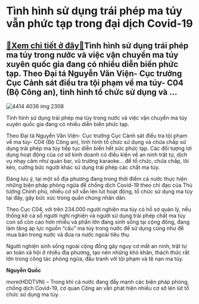 Tình hình sử dụng trái phép ma túy vẫn phức tạp trong đại dịch Covid-19
=======================================================================

[:gift:Xem chi tiết ở đây:gift:](https://hddtvn.com/tinh-hinh-su-dung-trai-phep-ma-tuy-van-phuc-tap-trong-dai-dich-covid-19/)Tình hình sử dụng trái phép ma túy trong nước và việc vận chuyển ma túy xuyên quốc gia đang có nhiều diễn biến phức tạp. Theo Đại tá Nguyễn Văn Viện- Cục trưởng Cục Cảnh sát điều tra tội phạm về ma túy- C04 (Bộ Công an), tình hình tổ chức sử dụng và …
-----------------------------------------------------------------------------------------------------------------------------------------------------------------------------------------------------------------------------------------------------------





![4414 4036 img 2308](https://haiquanonline.com.vn/stores/news_dataimages/binhht/082020/03/15/in_article/4414_4036_IMG-2308.jpg?rt=20200825084532 "undefined")


Tình hình sử dụng trái phép ma túy trong nước và việc vận chuyển ma túy xuyên quốc gia đang có nhiều diễn biến phức tạp.



Theo Đại tá Nguyễn Văn Viện- Cục trưởng Cục Cảnh sát điều tra tội phạm về ma túy- C04 (Bộ Công an), tình hình tổ chức sử dụng và chứa chấp sử dụng trái phép ma túy tiếp tục diễn biến hết sức phức tạp. Các đối tượng lợi dụng hoạt động của cơ sở kinh doanh có điều kiện về an ninh trật tự, dịch vụ nhạy cảm như quán bar, vũ trường karaoke… để tổ chức, chứa chấp, lôi kéo, cưỡng bức người khác sử dụng trái phép các chất ma túy.


Đáng lưu ý, tại một số địa phương đang trong thời điểm cả nước thực hiện những biện pháp phòng ngừa để chống dịch Covid-19 theo chỉ đạo của Thủ tướng Chính phủ, nhiều cơ sở vẫn lén lút hoạt động, tổ chức sử dụng ma túy tại đây, gây bức xúc trong quần chúng nhân dân.


Theo Cục C04, với trên 234.000 người nghiện ma túy có hồ sơ quản lý, nếu thống kê cả số người nghi nghiện và người sử dụng trái phép chất ma túy con số còn cao hơn nhiều và phần lớn đang sinh sống tại cộng đồng, đang làm tăng áp lực nguồn “cầu” ma túy trong nước để sử dụng cũng như để mua bán trong nước và đưa ra nước ngoài tiêu thụ.


Người nghiện sinh sống ngoài cộng đồng gây nguy cơ mất an ninh, trật tự an toàn xã hội ở nhiều địa phương, tạo nên những khó khăn, thách thức rất lớn trong công tác phòng ngừa, đấu tranh với tội phạm và tệ nạn ma túy.




**Nguyễn Quốc**



more(HDDTVN) – Trong khi cả nước đang đẩy mạnh các biện pháp phòng, chống dịch Covid-19, cơ quan Công an vẫn phát hiện nhiều cơ sở lén lút tổ chức sử dụng ma túy.

